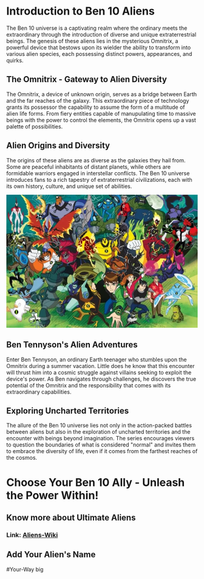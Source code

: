 # Introduction to Ben 10 Aliens

The Ben 10 universe is a captivating realm where the ordinary meets the extraordinary through the introduction of diverse and unique extraterrestrial beings. The genesis of these aliens lies in the mysterious Omnitrix, a powerful device that bestows upon its wielder the ability to transform into various alien species, each possessing distinct powers, appearances, and quirks.

## The Omnitrix - Gateway to Alien Diversity

The Omnitrix, a device of unknown origin, serves as a bridge between Earth and the far reaches of the galaxy. This extraordinary piece of technology grants its possessor the capability to assume the form of a multitude of alien life forms. From fiery entities capable of manupulating time to massive beings with the power to control the elements, the Omnitrix opens up a vast palette of possibilities.

## Alien Origins and Diversity

The origins of these aliens are as diverse as the galaxies they hail from. Some are peaceful inhabitants of distant planets, while others are formidable warriors engaged in interstellar conflicts. The Ben 10 universe introduces fans to a rich tapestry of extraterrestrial civilizations, each with its own history, culture, and unique set of abilities.

![infinity](https://raw.githubusercontent.com/nandan645/GitHeroMedia/main/ultimate_aliens.webp)

## Ben Tennyson's Alien Adventures

Enter Ben Tennyson, an ordinary Earth teenager who stumbles upon the Omnitrix during a summer vacation. Little does he know that this encounter will thrust him into a cosmic struggle against villains seeking to exploit the device's power. As Ben navigates through challenges, he discovers the true potential of the Omnitrix and the responsibility that comes with its extraordinary capabilities.

## Exploring Uncharted Territories

The allure of the Ben 10 universe lies not only in the action-packed battles between aliens but also in the exploration of uncharted territories and the encounter with beings beyond imagination. The series encourages viewers to question the boundaries of what is considered "normal" and invites them to embrace the diversity of life, even if it comes from the farthest reaches of the cosmos.

# Choose Your Ben 10 Ally - Unleash the Power Within!
## Know more about Ultimate Aliens
### Link: [Aliens-Wiki](https://ben10.fandom.com/wiki/Ben_10:_Ultimate_Alien) 

## Add Your Alien's Name

#Your-Way big